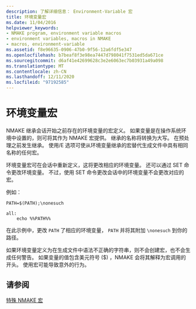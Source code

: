 ```yaml
---
description: 了解详细信息： Environment-Variable 宏
title: 环境变量宏
ms.date: 11/04/2016
helpviewer_keywords:
- NMAKE program, environment variable macros
- environment variables, macros in NMAKE
- macros, environment-variable
ms.assetid: f8e96635-0906-47b0-9f56-12a6fdf5e347
ms.openlocfilehash: b7beaf8f3e98ea7447d798041f7531ed5da671ce
ms.sourcegitcommit: d6af41e42699628c3e2e6063ec7b03931a49a098
ms.translationtype: MT
ms.contentlocale: zh-CN
ms.lasthandoff: 12/11/2020
ms.locfileid: "97192585"
---
```

# <a name="environment-variable-macros"></a>环境变量宏

NMAKE 继承会话开始之前存在的环境变量的宏定义。 如果变量是在操作系统环境中设置的，则可将其作为 NMAKE 宏提供。 继承的名称将转换为大写。 在预处理之前发生继承。 使用/E 选项可使从环境变量继承的宏替代生成文件中具有相同名称的任何宏。

环境变量宏可在会话中重新定义，这将更改相应的环境变量。 还可以通过 SET 命令更改环境变量。 不过，使用 SET 命令更改会话中的环境变量不会更改对应的宏。

例如：

```
PATH=$(PATH);\nonesuch

all:
    echo %%PATH%%
```

在此示例中，更改 `PATH` 了相应的环境变量， `PATH` 并将其附加 `\nonesuch` 到你的路径。

如果环境变量定义为在生成文件中语法不正确的字符串，则不会创建宏，也不会生成任何警告。 如果变量的值包含美元符号 ($) ，NMAKE 会将其解释为宏调用的开头。 使用宏可能导致意外的行为。

## <a name="see-also"></a>请参阅

[特殊 NMAKE 宏](special-nmake-macros.md)
